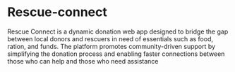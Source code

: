# Rescue-connect
Rescue Connect is a dynamic donation web app designed to bridge the gap between local donors and rescuers in need of essentials such as food, ration, and funds. The platform promotes community-driven support by simplifying the donation process and enabling faster connections between those who can help and those who need assistance
